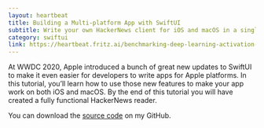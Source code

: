 ```yaml
---
layout: heartbeat
title: Building a Multi-platform App with SwiftUI
subtitle: Write your own HackerNews client for iOS and macOS in a single codebase
category: swiftui
link: https://heartbeat.fritz.ai/benchmarking-deep-learning-activation-functions-on-mnist-3d174e729735
---
```


At WWDC 2020, Apple introduced a bunch of great new updates to SwiftUI to make it even easier for developers to write apps for Apple platforms. In this tutorial, you’ll learn how to use those new features to make your app work on both iOS and macOS. By the end of this tutorial you will have created a fully functional HackerNews reader.

You can download the [source code](https://github.com/rickwierenga/heartbeat-tutorials/tree/master/MultiplatformApp/) on my GitHub.